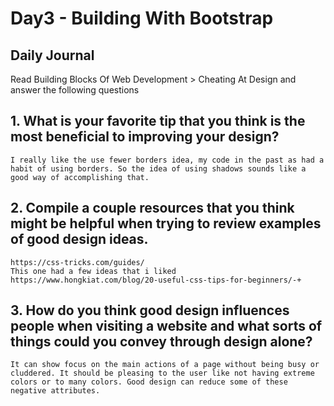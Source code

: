 # Day3 - Building With Bootstrap

## Daily Journal
Read Building Blocks Of Web Development > Cheating At Design and answer the following questions
## 1. What is your favorite tip that you think is the most beneficial to improving your design?
    I really like the use fewer borders idea, my code in the past as had a habit of using borders. So the idea of using shadows sounds like a good way of accomplishing that.
## 2. Compile a couple resources that you think might be helpful when trying to review examples of good design ideas.
    https://css-tricks.com/guides/
    This one had a few ideas that i liked
    https://www.hongkiat.com/blog/20-useful-css-tips-for-beginners/-+

## 3. How do you think good design influences people when visiting a website and what sorts of things could you convey through design alone?
    It can show focus on the main actions of a page without being busy or cluddered. It should be pleasing to the user like not having extreme colors or to many colors. Good design can reduce some of these negative attributes.

<!-- https://material.io/guidelines/material-design/elevation-shadows.html gave a 404 error when trying to open -->